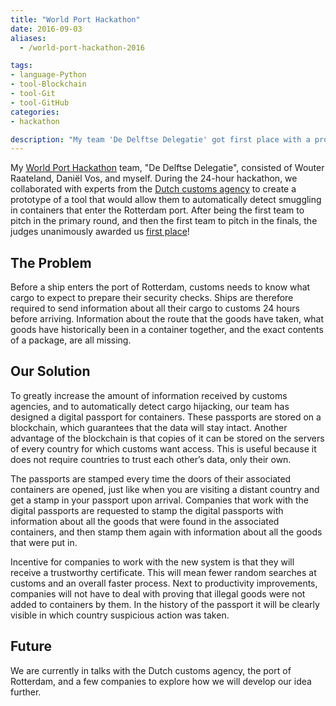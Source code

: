 ```yaml
---
title: "World Port Hackathon"
date: 2016-09-03
aliases:
  - /world-port-hackathon-2016

tags:
- language-Python
- tool-Blockchain
- tool-Git
- tool-GitHub
categories:
- hackathon

description: "My team 'De Delftse Delegatie' got first place with a prototype for a blockchain-based app to help customs agencies detect smuggling in freight containers."
---
```


My [World Port Hackathon](http://www.worldporthackathon.com/) team, "De Delftse Delegatie", consisted of Wouter Raateland, Daniël Vos, and myself. During the 24-hour hackathon, we collaborated with experts from the [Dutch customs agency](http://www.belastingdienst.nl/wps/wcm/connect/nl/douane/douane) to create a prototype of a tool that would allow them to automatically detect smuggling in containers that enter the Rotterdam port. After being the first team to pitch in the primary round, and then the first team to pitch in the finals, the judges unanimously awarded us [first place](https://twitter.com/LayOn_OverWhale/status/772103988405764096)!

## The Problem

Before a ship enters the port of Rotterdam, customs needs to know what cargo to expect to prepare their security checks. Ships are therefore required to send information about all their cargo to customs 24 hours before arriving. Information about the route that the goods have taken, what goods have historically been in a container together, and the exact contents of a package, are all missing.

## Our Solution

To greatly increase the amount of information received by customs agencies, and to automatically detect cargo hijacking, our team has designed a digital passport for containers. These passports are stored on a blockchain, which guarantees that the data will stay intact. Another advantage of the blockchain is that copies of it can be stored on the servers of every country for which customs want access. This is useful because it does not require countries to trust each other’s data, only their own.

The passports are stamped every time the doors of their associated containers are opened, just like when you are visiting a distant country and get a stamp in your passport upon arrival. Companies that work with the digital passports are requested to stamp the digital passports with information about all the goods that were found in the associated containers, and then stamp them again with information about all the goods that were put in.

Incentive for companies to work with the new system is that they will receive a trustworthy certificate. This will mean fewer random searches at customs and an overall faster process. Next to productivity improvements, companies will not have to deal with proving that illegal goods were not added to containers by them. In the history of the passport it will be clearly visible in which country suspicious action was taken.

## Future

We are currently in talks with the Dutch customs agency, the port of Rotterdam, and a few companies to explore how we will develop our idea further.
